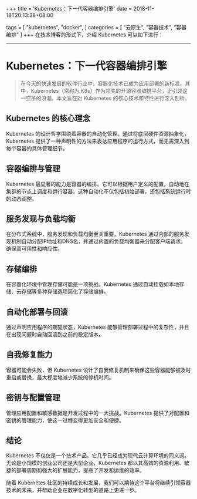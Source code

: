 +++
title = 'Kubernetes：下一代容器编排引擎'
date = 2018-11-18T20:13:38+08:00

tags = [
    "kubernetes",
    "docker",
]
categories = [
    "云原生",
    "容器技术",
    "容器编排"
]
+++
在技术博客的形式下，介绍 Kubernetes 可以如下进行：

---

# Kubernetes：下一代容器编排引擎

> 在今天的快速发展的软件行业中，容器化技术已成为应用部署的新标准。其中，Kubernetes（常称为 K8s）作为领先的开源容器编排平台，正引领这一变革的浪潮。本文旨在对 Kubernetes 的核心技术和特性进行深入剖析。

## Kubernetes 的核心理念

Kubernetes 的设计哲学围绕着容器的自动化管理。通过将底层硬件资源抽象化，Kubernetes 提供了一种声明性的方法来表达应用程序的运行方式，而无需深入到每个容器的具体管理细节。

## 容器编排与管理

Kubernetes 最显著的能力是容器的编排。它可以根据用户定义的配置，自动地在集群的节点上调度和运行容器。这种自动化不仅包括初始部署，还包括系统运行时的动态调整。

## 服务发现与负载均衡

在分布式系统中，服务发现和负载均衡至关重要。Kubernetes 通过内部的服务发现机制自动分配IP地址和DNS名，并通过内置的负载均衡器来分配客户端请求，确保高可用性和响应性。

## 存储编排

在容器化环境中管理存储可能是一项挑战。Kubernetes 通过自动挂载如本地存储、云存储等多种存储选项简化了存储编排。

## 自动化部署与回滚

通过声明应用程序的期望状态，Kubernetes 能够管理部署过程中的复杂性，并且在出现问题时自动回滚到之前的稳定版本。

## 自我修复能力

容器可能会失败，但 Kubernetes 设计了自我修复机制来确保这些容器能够被及时重启或替换，最大程度地减少系统的停机时间。

## 密钥与配置管理

管理应用配置和敏感数据是开发过程中的一大挑战。Kubernetes 提供了对配置和密钥的管理能力，使这一过程变得更加安全和便捷。

## 结论

Kubernetes 不仅仅是一个技术产品，它几乎已经成为现代云计算环境的同义词。无论是小规模的创业公司还是大型企业，Kubernetes 都以其高效的资源利用、敏捷的部署周期和强大的扩展能力，提高了开发和运维的效率。

随着 Kubernetes 社区的持续成长和发展，我们可以期待这个平台将继续引领容器技术的未来，并帮助企业在数字化转型的道路上更进一步。

